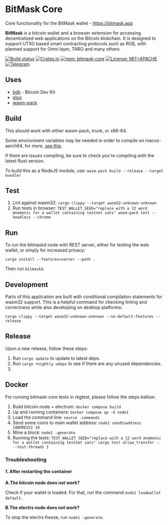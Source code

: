 # BitMask Core
Core functionality for the BitMask wallet - <https://bitmask.app>

**BitMask** is a bitcoin wallet and a browser extension for accessing decentralized web applications on the Bitcoin blokchain. It is designed to support UTXO based smart contracting protocols such as RGB, with planned support for Omni layer, TARO and many others.

[![Build status](https://img.shields.io/github/actions/workflow/status/diba-io/bitmask-core/rust.yaml?branch=development&style=flat-square)](https://github.com/diba-io/bitmask-core/actions/workflows/rust.yaml)
[![Crates.io](https://img.shields.io/crates/v/bitmask-core?style=flat-square)](https://docs.rs/bitmask-core/latest/bitmask-core/)
[![npm: bitmask-core](https://img.shields.io/npm/v/bitmask-core?style=flat-square)](https://www.npmjs.com/package/bitmask-core)
[![License: MIT+APACHE](https://img.shields.io/crates/l/bitmask-core?style=flat-square)](https://mit-license.org)
[![Telegram](https://img.shields.io/badge/telegram-invite-blue?style=flat-square)](https://t.me/+eQk5aQ5--iUxYzVk)

## Uses

- [bdk](https://github.com/bitcoindevkit/bdk) - Bitcoin Dev Kit
- [gloo](https://github.com/rustwasm/gloo)
- [wasm-pack](https://github.com/rustwasm/wasm-pack)

## Build

This should work with either wasm-pack, trunk, or x86-64.

Some environment variables may be needed in order to compile on macos-aarch64, for more, [see this](https://github.com/sapio-lang/sapio/issues/146#issuecomment-960659800).

If there are issues compiling, be sure to check you're compiling with the latest Rust version.

To build this as a NodeJS module, use: `wasm-pack build --release --target bundler`

## Test

1. Lint against wasm32: `cargo clippy --target wasm32-unknown-unknown`
2. Run tests in browser: `TEST_WALLET_SEED="replace with a 12 word mnemonic for a wallet containing testnet sats" wasm-pack test --headless --chrome`

## Run

To run the bitmaskd node with REST server, either for testing the web wallet, or simply for increased privacy:

`cargo install --features=server --path .`

Then run `bitmaskd`.

## Development

Parts of this application are built with conditional compilation statements for wasm32 support. This is a helpful command for checking linting and correctness while also developing on desktop platforms:

`cargo clippy --target wasm32-unknown-unknown --no-default-features --release`

## Release

Upon a new release, follow these steps:

1. Run `cargo update` to update to latest deps.
1. Run `cargo +nightly udeps` to see if there are any unused dependencies.
1.

## Docker

For running bitmask-core tests in regtest, please follow the steps bellow:

1. Build bitcoin node + electrum: `docker compose build`
2. Up and running containers: `docker compose up -d node1`
3. Load the command line: `source .commands`
4. Send some coins to main wallet address: `node1 sendtoaddress {ADDRESS} 10`
5. Mine a block: `node1 -generate`
6. Running the tests: `TEST_WALLET_SEED="replace with a 12 word mnemonic for a wallet containing testnet sats" cargo test allow_transfer -- --test-threads 1`

### Troubleshooting

#### **1. After restarting the container**

**A.The bitcoin node does not work?**

Check if your wallet is loaded. For that, run the command `node1 loadwallet default`.

**B.The electrs node does not work?**

To stop the electrs freeze, run `node1 -generate`.

